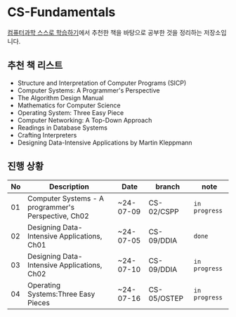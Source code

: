 # CS-Fundamentals
[컴퓨터과학 스스로 학습하기](https://github.com/minnsane/TeachYourselfCS-KR/blob/main/README.md)에서 추천한 책을 바탕으로 공부한 것을 정리하는 저장소입니다.

## 추천 책 리스트
- Structure and Interpretation of Computer Programs (SICP)
- Computer Systems: A Programmer's Perspective
- The Algorithm Design Manual 
- Mathematics for Computer Science
- Operating System: Three Easy Piece
- Computer Networking: A Top-Down Approach
- Readings in Database Systems
- Crafting Interpreters
- Designing Data-Intensive Applications by Martin Kleppmann

## 진행 상황
| No | Description | Date | branch | note |
| -- | -- | -- | -- | -- |
| 01 | Computer Systems - A programmer's Perspective, Ch02 | ~24-07-09 | CS-02/CSPP | `in progress` |
| 02 | Designing Data-Intensive Applications, Ch01 | ~24-07-05 | CS-09/DDIA | `done` |
| 03 | Designing Data-Intensive Applications, Ch02 | ~24-07-10 | CS-09/DDIA | `in progress` |
| 04 | Operating Systems:Three Easy Pieces | ~24-07-16 | CS-05/OSTEP | `in progress` |